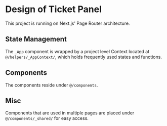 # Design of Ticket Panel

This project is running on Next.js' Page Router architecture.

## State Management

The `_App` component is wrapped by a project level Context located at `@/helpers/_AppContext/`, which holds frequently used states and functions.

## Components

The components reside under `@/components`.

## Misc

Components that are used in multiple pages are placed under `@/components/_shared/` for easy access.
